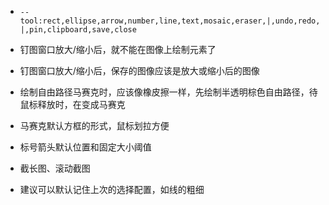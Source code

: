 
- `--tool:rect,ellipse,arrow,number,line,text,mosaic,eraser,|,undo,redo,|,pin,clipboard,save,close`
- 钉图窗口放大/缩小后，就不能在图像上绘制元素了
- 钉图窗口放大/缩小后，保存的图像应该是放大或缩小后的图像
- 绘制自由路径马赛克时，应该像橡皮擦一样，先绘制半透明棕色自由路径，待鼠标释放时，在变成马赛克

- 马赛克默认方框的形式，鼠标划拉方便
- 标号箭头默认位置和固定大小阈值
- 截长图、滚动截图
- 建议可以默认记住上次的选择配置，如线的粗细
